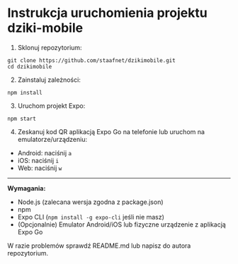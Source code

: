 # Instrukcja uruchomienia projektu dziki-mobile

1. Sklonuj repozytorium:

```
git clone https://github.com/staafnet/dzikimobile.git
cd dzikimobile
```

2. Zainstaluj zależności:

```
npm install
```

3. Uruchom projekt Expo:

```
npm start
```

4. Zeskanuj kod QR aplikacją Expo Go na telefonie lub uruchom na emulatorze/urządzeniu:
- Android: naciśnij `a`
- iOS: naciśnij `i`
- Web: naciśnij `w`

---

**Wymagania:**
- Node.js (zalecana wersja zgodna z package.json)
- npm
- Expo CLI (`npm install -g expo-cli` jeśli nie masz)
- (Opcjonalnie) Emulator Android/iOS lub fizyczne urządzenie z aplikacją Expo Go

W razie problemów sprawdź README.md lub napisz do autora repozytorium.
